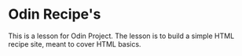 # Odin Recipe's
This is a lesson for Odin Project. The lesson is to build a simple HTML recipe site, meant to cover HTML basics.